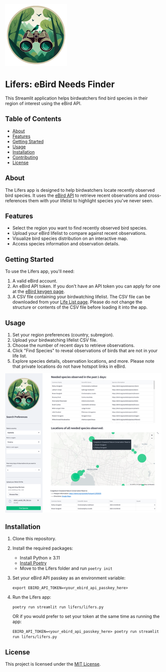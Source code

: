 <img src="images/logo.png" alt="lifers logo" width="200"/>

# Lifers: eBird Needs Finder

This Streamlit application helps birdwatchers find bird species in their region of interest using the eBird API.

## Table of Contents

-   [About](#about)
-   [Features](#features)
-   [Getting Started](#getting-started)
-   [Usage](#usage)
-   [Installation](#installation)
-   [Contributing](#contributing)
-   [License](#license)

## About

The Lifers app is designed to help birdwatchers locate recently observed bird species. It uses the [eBird API](https://documenter.getpostman.com/view/664302/S1ENwy59) to retrieve recent observations and cross-references them with your lifelist to highlight species you've never seen.

## Features

-   Select the region you want to find recently observed bird species.
-   Upload your eBird lifelist to compare against recent observations.
-   Visualize bird species distribution on an interactive map.
-   Access species information and observation details.

## Getting Started

To use the Lifers app, you'll need:

1. A valid eBird account.
2. An eBird API token. If you don't have an API token you can apply for one at the [eBird keygen page](https://ebird.org/api/keygen).
3. A CSV file containing your birdwatching lifelist.
   The CSV file can be downloaded from your [Life List page](https://ebird.org/lifelist?time=life&r=world). Please do not change the structure or contents of the CSV file before loading it into the app.

## Usage

1. Set your region preferences (country, subregion).
2. Upload your birdwatching lifelist CSV file.
3. Choose the number of recent days to retrieve observations.
4. Click "Find Species" to reveal observations of birds that are not in your life list.
5. Explore species details, observation locations, and more. Please note that private locations do not have hotspot links in eBird.

<img src="images/example_output.png" alt="example image for app usage"/>

## Installation

1. Clone this repository.
2. Install the required packages:
    - Install Python ≥ 3.11
    - [Install Poetry](https://python-poetry.org/docs/)
    - Move to the Lifers folder and run `poetry init`
3. Set your eBird API passkey as an environment variable:

    `export EBIRD_API_TOKEN=<your_ebird_api_passkey_here>`

4. Run the Lifers app:

    `poetry run streamlit run lifers/lifers.py`

    OR if you would prefer to set your token at the same time as running the app:

    `EBIRD_API_TOKEN=<your_ebird_api_passkey_here> poetry run streamlit run lifers/lifers.py`

## License

This project is licensed under the [MIT License](LICENSE).
